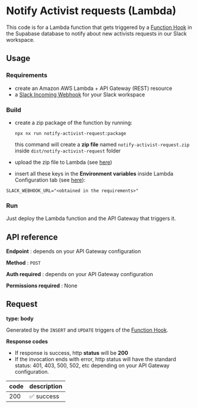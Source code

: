 # Notify Activist requests (Lambda)

This code is for a Lambda function that gets triggered by a [Function Hook](https://supabase.com/blog/2021/07/30/supabase-functions-updates#function-hooks-alpha) in the Supabase database to notify about new activists requests in our Slack workspace.

## Usage

### Requirements

- create an Amazon AWS Lambda + API Gateway (REST) resource
- a [Slack Incoming Webhook](https://api.slack.com/messaging/webhooks) for your Slack workspace

### Build

- create a zip package of the function by running:

  ```
  npx nx run notify-activist-request:package
  ```
  this command will create a **zip file** named `notify-activist-request.zip` inside `dist/notify-activist-request` folder
- upload the zip file to Lambda (see [here](https://docs.aws.amazon.com/lambda/latest/dg/configuration-function-zip.html))
- insert all these keys in the **Environment variables** inside Lambda Configuration tab (see [here](https://docs.aws.amazon.com/lambda/latest/dg/configuration-envvars.html)):

```
SLACK_WEBHOOK_URL="<obtained in the requirements>"
```

### Run

Just deploy the Lambda function and the API Gateway that triggers it.

## API reference

**Endpoint** : depends on your API Gateway configuration

**Method** : `POST`

**Auth required** : depends on your API Gateway configuration

**Permissions required** : None

## Request

**type: body**

Generated by the `INSERT` and `UPDATE` triggers of the [Function Hook](https://supabase.com/blog/2021/07/30/supabase-functions-updates#function-hooks-alpha).

**Response codes**

- If response is success, http **status** will be **200**
- If the invocation ends with error, http status will have the standard status: 401, 403, 500, 502, etc depending on your API Gateway configuration.

| code | description |
| ---- | ----------- |
| 200  | ✅ success |
